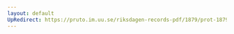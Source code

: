 ```yaml
---
layout: default
UpRedirect: https://pruto.im.uu.se/riksdagen-records-pdf/1879/prot-1879--ak--035.pdf
---
```

